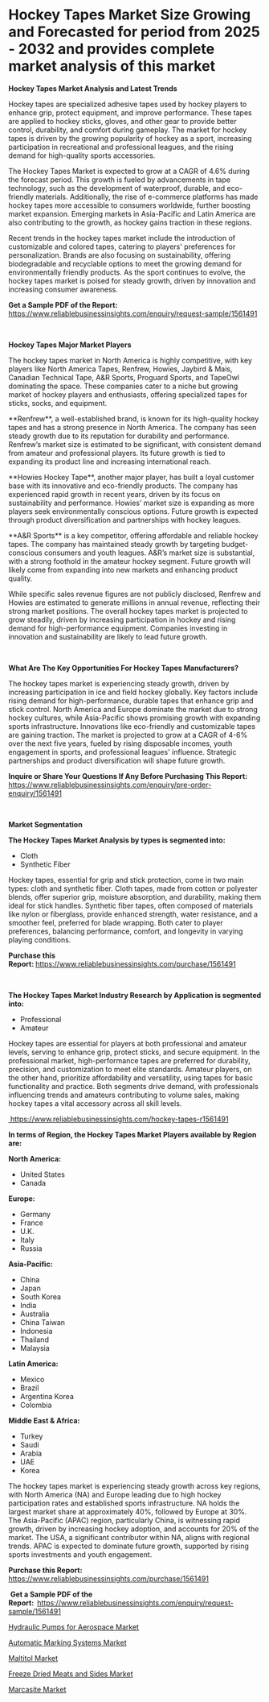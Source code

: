 <p><h1>Hockey Tapes Market Size Growing and Forecasted for period from 2025 - 2032 and provides complete market analysis of this market</h1></p><p><strong>Hockey Tapes Market Analysis and Latest Trends</strong></p>
<p><p>Hockey tapes are specialized adhesive tapes used by hockey players to enhance grip, protect equipment, and improve performance. These tapes are applied to hockey sticks, gloves, and other gear to provide better control, durability, and comfort during gameplay. The market for hockey tapes is driven by the growing popularity of hockey as a sport, increasing participation in recreational and professional leagues, and the rising demand for high-quality sports accessories.</p><p>The Hockey Tapes Market is expected to grow at a CAGR of 4.6% during the forecast period. This growth is fueled by advancements in tape technology, such as the development of waterproof, durable, and eco-friendly materials. Additionally, the rise of e-commerce platforms has made hockey tapes more accessible to consumers worldwide, further boosting market expansion. Emerging markets in Asia-Pacific and Latin America are also contributing to the growth, as hockey gains traction in these regions.</p><p>Recent trends in the hockey tapes market include the introduction of customizable and colored tapes, catering to players' preferences for personalization. Brands are also focusing on sustainability, offering biodegradable and recyclable options to meet the growing demand for environmentally friendly products. As the sport continues to evolve, the hockey tapes market is poised for steady growth, driven by innovation and increasing consumer awareness.</p></p>
<p><strong>Get a Sample PDF of the Report:&nbsp;</strong> <a href="https://www.reliablebusinessinsights.com/enquiry/request-sample/1561491?utm_campaign=1117&utm_medium=2&utm_source=Github&utm_content=ia&utm_term=25012025&utm_id=hockey-tapes">https://www.reliablebusinessinsights.com/enquiry/request-sample/1561491</a></p>
<p>&nbsp;</p>
<p><strong>Hockey Tapes Major Market Players</strong></p>
<p><p>The hockey tapes market in North America is highly competitive, with key players like North America Tapes, Renfrew, Howies, Jaybird & Mais, Canadian Technical Tape, A&R Sports, Proguard Sports, and TapeOwl dominating the space. These companies cater to a niche but growing market of hockey players and enthusiasts, offering specialized tapes for sticks, socks, and equipment.</p><p>**Renfrew**, a well-established brand, is known for its high-quality hockey tapes and has a strong presence in North America. The company has seen steady growth due to its reputation for durability and performance. Renfrew’s market size is estimated to be significant, with consistent demand from amateur and professional players. Its future growth is tied to expanding its product line and increasing international reach.</p><p>**Howies Hockey Tape**, another major player, has built a loyal customer base with its innovative and eco-friendly products. The company has experienced rapid growth in recent years, driven by its focus on sustainability and performance. Howies’ market size is expanding as more players seek environmentally conscious options. Future growth is expected through product diversification and partnerships with hockey leagues.</p><p>**A&R Sports** is a key competitor, offering affordable and reliable hockey tapes. The company has maintained steady growth by targeting budget-conscious consumers and youth leagues. A&R’s market size is substantial, with a strong foothold in the amateur hockey segment. Future growth will likely come from expanding into new markets and enhancing product quality.</p><p>While specific sales revenue figures are not publicly disclosed, Renfrew and Howies are estimated to generate millions in annual revenue, reflecting their strong market positions. The overall hockey tapes market is projected to grow steadily, driven by increasing participation in hockey and rising demand for high-performance equipment. Companies investing in innovation and sustainability are likely to lead future growth.</p></p>
<p>&nbsp;</p>
<p><strong>What Are The Key Opportunities For Hockey Tapes Manufacturers?</strong></p>
<p><p>The hockey tapes market is experiencing steady growth, driven by increasing participation in ice and field hockey globally. Key factors include rising demand for high-performance, durable tapes that enhance grip and stick control. North America and Europe dominate the market due to strong hockey cultures, while Asia-Pacific shows promising growth with expanding sports infrastructure. Innovations like eco-friendly and customizable tapes are gaining traction. The market is projected to grow at a CAGR of 4-6% over the next five years, fueled by rising disposable incomes, youth engagement in sports, and professional leagues' influence. Strategic partnerships and product diversification will shape future growth.</p></p>
<p><strong>Inquire or Share Your Questions If Any Before Purchasing This Report:</strong> <a href="https://www.reliablebusinessinsights.com/enquiry/pre-order-enquiry/1561491?utm_campaign=1117&utm_medium=2&utm_source=Github&utm_content=ia&utm_term=25012025&utm_id=hockey-tapes">https://www.reliablebusinessinsights.com/enquiry/pre-order-enquiry/1561491</a></p>
<p>&nbsp;</p>
<p><strong>Market Segmentation</strong></p>
<p><strong>The Hockey Tapes Market Analysis by types is segmented into:</strong></p>
<p><ul><li>Cloth</li><li>Synthetic Fiber</li></ul></p>
<p><p>Hockey tapes, essential for grip and stick protection, come in two main types: cloth and synthetic fiber. Cloth tapes, made from cotton or polyester blends, offer superior grip, moisture absorption, and durability, making them ideal for stick handles. Synthetic fiber tapes, often composed of materials like nylon or fiberglass, provide enhanced strength, water resistance, and a smoother feel, preferred for blade wrapping. Both cater to player preferences, balancing performance, comfort, and longevity in varying playing conditions.</p></p>
<p><strong>Purchase this Report:&nbsp;</strong><a href="https://www.reliablebusinessinsights.com/purchase/1561491?utm_campaign=1117&utm_medium=2&utm_source=Github&utm_content=ia&utm_term=25012025&utm_id=hockey-tapes">https://www.reliablebusinessinsights.com/purchase/1561491</a></p>
<p>&nbsp;</p>
<p><strong>The Hockey Tapes Market Industry Research by Application is segmented into:</strong></p>
<p><ul><li>Professional</li><li>Amateur</li></ul></p>
<p><p>Hockey tapes are essential for players at both professional and amateur levels, serving to enhance grip, protect sticks, and secure equipment. In the professional market, high-performance tapes are preferred for durability, precision, and customization to meet elite standards. Amateur players, on the other hand, prioritize affordability and versatility, using tapes for basic functionality and practice. Both segments drive demand, with professionals influencing trends and amateurs contributing to volume sales, making hockey tapes a vital accessory across all skill levels.</p></p>
<p><a href="https://www.reliablebusinessinsights.com/hockey-tapes-r1561491?utm_campaign=1117&utm_medium=2&utm_source=Github&utm_content=ia&utm_term=25012025&utm_id=hockey-tapes">&nbsp;https://www.reliablebusinessinsights.com/hockey-tapes-r1561491</a></p>
<p><strong>In terms of Region, the Hockey Tapes Market Players available by Region are:</strong></p>
<p>
    <p> <strong> North America: </strong>
        <ul>
            <li>United States</li>
            <li>Canada</li>
        </ul>
        </p> 
    <p> <strong> Europe: </strong>
        <ul>
            <li>Germany</li>
            <li>France</li>
            <li>U.K.</li>
            <li>Italy</li>
            <li>Russia</li>
        </ul>
        </p> 
    <p> <strong> Asia-Pacific: </strong>
        <ul>
            <li>China</li>
            <li>Japan</li>
            <li>South Korea</li>
            <li>India</li>
            <li>Australia</li>
            <li>China Taiwan</li>
            <li>Indonesia</li>
            <li>Thailand</li>
            <li>Malaysia</li>
        </ul>
        </p> 
    <p> <strong> Latin America: </strong>
        <ul>
            <li>Mexico</li>
            <li>Brazil</li>
            <li>Argentina Korea</li>
            <li>Colombia</li>
        </ul>
        </p> 
    <p> <strong> Middle East & Africa: </strong>
        <ul>
            <li>Turkey</li>
            <li>Saudi</li>
            <li>Arabia</li>
            <li>UAE</li>
            <li>Korea</li>
        </ul>
    </p>
    </p>
<p><p>The hockey tapes market is experiencing steady growth across key regions, with North America (NA) and Europe leading due to high hockey participation rates and established sports infrastructure. NA holds the largest market share at approximately 40%, followed by Europe at 30%. The Asia-Pacific (APAC) region, particularly China, is witnessing rapid growth, driven by increasing hockey adoption, and accounts for 20% of the market. The USA, a significant contributor within NA, aligns with regional trends. APAC is expected to dominate future growth, supported by rising sports investments and youth engagement.</p></p>
<p><strong>Purchase this Report: </strong><a href="https://www.reliablebusinessinsights.com/purchase/1561491?utm_campaign=1117&utm_medium=2&utm_source=Github&utm_content=ia&utm_term=25012025&utm_id=hockey-tapes">https://www.reliablebusinessinsights.com/purchase/1561491</a></p>
<p>&nbsp;<strong>Get a Sample PDF of the Report:&nbsp;&nbsp;</strong><a href="https://www.reliablebusinessinsights.com/enquiry/request-sample/1561491?utm_campaign=1117&utm_medium=2&utm_source=Github&utm_content=ia&utm_term=25012025&utm_id=hockey-tapes">https://www.reliablebusinessinsights.com/enquiry/request-sample/1561491</a></p>
<p><strong></strong></p>
<p><p><a href="https://www.linkedin.com/pulse/hydraulic-pumps-aerospace-market-growth-challenges-projections-j0lif?utm_campaign=1117&utm_medium=2&utm_source=Github&utm_content=ia&utm_term=25012025&utm_id=hockey-tapes">Hydraulic Pumps for Aerospace Market</a></p><p><a href="https://www.linkedin.com/pulse/whats-fueling-119-growth-automatic-marking-systems-market-zqxrf?utm_campaign=1117&utm_medium=2&utm_source=Github&utm_content=ia&utm_term=25012025&utm_id=hockey-tapes">Automatic Marking Systems Market</a></p><p><a href="https://github.com/LilianFaulkner65/Market-Research-Report-List-1/blob/main/maltitol-market.md?utm_campaign=1117&utm_medium=2&utm_source=Github&utm_content=ia&utm_term=25012025&utm_id=hockey-tapes">Maltitol Market</a></p><p><a href="https://www.linkedin.com/pulse/freeze-dried-meats-sides-market-analysis-identifying-key-issues-8k2jf?utm_campaign=1117&utm_medium=2&utm_source=Github&utm_content=ia&utm_term=25012025&utm_id=hockey-tapes">Freeze Dried Meats and Sides Market</a></p><p><a href="https://github.com/rileymgdorcas/Market-Research-Report-List-1/blob/main/marcasite-market.md?utm_campaign=1117&utm_medium=2&utm_source=Github&utm_content=ia&utm_term=25012025&utm_id=hockey-tapes">Marcasite Market</a></p></p>